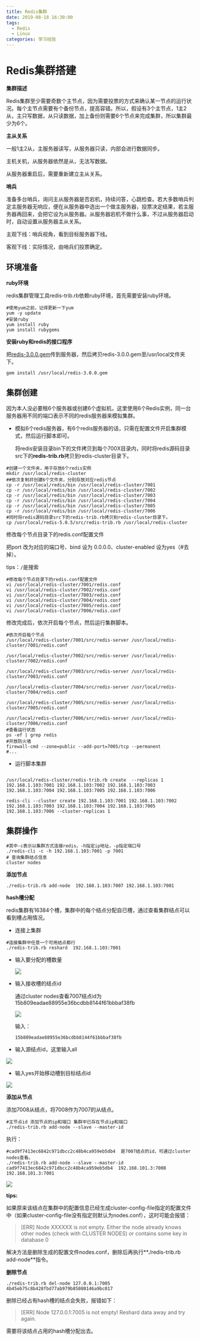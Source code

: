 ```yaml
---
title: Redis集群
date: 2019-08-18 16:30:00
tags:
  - Redis
  - Linux
categories: 学习经验
---
```


# Redis集群搭建

**集群描述**

Redis集群至少需要奇数个主节点，因为需要投票的方式来确认某一节点的运行状况。每个主节点需要有个备份节点，提高容错。所以，假设有3个主节点，1主2从，主只写数据，从只读数据，加上备份则需要6个节点来完成集群，所以集群最少为6个。

<!-- more -->

**主从关系**

一般1主2从，主服务器读写，从服务器只读，内部会进行数据同步。

主机关机，从服务器依然是从，无法写数据。

从服务器重启后，需要重新建立主从关系。

**哨兵**

准备多台哨兵，询问主从服务器是否宕机，持续问答，心跳检查。若大多数哨兵判定主服务器无响应，便在从服务器中选出一个做主服务器，投票决定结果，若主服务器再回来，会把它设为从服务器。从服务器宕机不做什么事，不过从服务器启动时，自动设置从服务器主从关系。

主观下线：哨兵视角，看到目标服务器下线。

客观下线：实际情况，由哨兵们投票确定。

## 环境准备

**ruby环境**

redis集群管理工具redis-trib.rb依赖ruby环境，首先需要安装ruby环境。

```shell
#使用yum之前，记得更新一下yum
yum -y update
#安装ruby
yum install ruby
yum install rubygems
```

**安装ruby和redis的接口程序**

把[redis-3.0.0.gem](http://server.shirtiny.cn/file/redis-3.0.0.gem)传到服务器，然后拷贝redis-3.0.0.gem至/usr/local文件夹下。

```shell
gem install /usr/local/redis-3.0.0.gem
```

## 集群创建

因为本人没必要租6个服务器或创建6个虚拟机，这里使用6个Redis实例，同一台服务器用不同的端口表示不同的redis服务器来模拟集群。

- 模拟6个redis服务器，有6个redis服务器的话，只需在配置文件开启集群模式，然后运行脚本即可。

  将redis安装目录bin下的文件拷贝到每个700X目录内，同时将redis源码目录src下的**redis-trib.rb**拷贝到redis-cluster目录下。

```shell
#创建一个文件夹，用于存放6个redis实例
mkdir /usr/local/redis-cluster
##依次复制并创建6个文件夹，分别存放对应redis节点
cp -r /usr/local/redis/bin /usr/local/redis-cluster/7001
cp -r /usr/local/redis/bin /usr/local/redis-cluster/7002
cp -r /usr/local/redis/bin /usr/local/redis-cluster/7003
cp -r /usr/local/redis/bin /usr/local/redis-cluster/7004
cp -r /usr/local/redis/bin /usr/local/redis-cluster/7005
cp -r /usr/local/redis/bin /usr/local/redis-cluster/7006
#同时将redis源码目录src下的redis-trib.rb拷贝到redis-cluster目录下。
cp /usr/local/redis-5.0.5/src/redis-trib.rb /usr/local/redis-cluster
```

修改每个节点目录下的redis.conf配置文件

把port 改为对应的端口号、bind 设为 0.0.0.0、cluster-enabled 设为yes（#去掉）。

tips：`/`是搜索

```shell
#修改每个节点目录下的redis.conf配置文件
vi /usr/local/redis-cluster/7001/redis.conf
vi /usr/local/redis-cluster/7002/redis.conf
vi /usr/local/redis-cluster/7003/redis.conf
vi /usr/local/redis-cluster/7004/redis.conf
vi /usr/local/redis-cluster/7005/redis.conf
vi /usr/local/redis-cluster/7006/redis.conf
```

修改完成后，依次开启每个节点，然后运行集群脚本。

```shell
#依次开启每个节点
/usr/local/redis-cluster/7001/src/redis-server /usr/local/redis-cluster/7001/redis.conf

/usr/local/redis-cluster/7002/src/redis-server /usr/local/redis-cluster/7002/redis.conf

/usr/local/redis-cluster/7003/src/redis-server /usr/local/redis-cluster/7003/redis.conf

/usr/local/redis-cluster/7004/src/redis-server /usr/local/redis-cluster/7004/redis.conf

/usr/local/redis-cluster/7005/src/redis-server /usr/local/redis-cluster/7005/redis.conf

/usr/local/redis-cluster/7006/src/redis-server /usr/local/redis-cluster/7006/redis.conf
#查看运行状态
ps -ef | grep redis
#开放防火墙
firewall-cmd --zone=public --add-port=7005/tcp --permanent
#...
```

- 运行脚本集群

```shell

/usr/local/redis-cluster/redis-trib.rb create  --replicas 1 192.168.1.103:7001 192.168.1.103:7002 192.168.1.103:7003 192.168.1.103:7004 192.168.1.103:7005 192.168.1.103:7006

redis-cli --cluster create 192.168.1.103:7001 192.168.1.103:7002 192.168.1.103:7003 192.168.1.103:7004 192.168.1.103:7005 192.168.1.103:7006 --cluster-replicas 1

```

## 集群操作

```shell
#其中-c表示以集群方式连接redis，-h指定ip地址，-p指定端口号
./redis-cli -c -h 192.168.1.103:7001 -p 7001
# 查询集群结点信息
cluster nodes
```

**添加节点**

```shell
./redis-trib.rb add-node  192.168.1.103:7007 192.168.1.103:7001
```

**hash槽分配**

redis集群有16384个槽，集群中的每个结点分配自已槽，通过查看集群结点可以看到槽占用情况。

- 连接上集群

```shell
#连接集群中任意一个可用结点都行
./redis-trib.rb reshard  192.168.1.103:7001
```

- 输入要分配的槽数量

  ![](https://file.moetu.org/images/2019/08/18/6b8b53dbc9b2f4efad566fbbcb5cf37b39980dce21557c53.png)

- 输入接收槽的结点id

  通过cluster nodes查看7007结点id为15b809eadae88955e36bcdbb8144f61bbbaf38fb

  ![](https://file.moetu.org/images/2019/08/18/540b9ecf3d0eddff90c4d0e8d0b4572021e697456a6135e1.png)

  输入：

  ```shell
  15b809eadae88955e36bcdbb8144f61bbbaf38fb
  ```

- 输入源结点id，这里输入all

![](https://file.moetu.org/images/2019/08/18/c27bd7a4a67a06b1b3d8b23360109629f3ca88d1787c602e.png)

- 输入yes开始移动槽到目标结点id

![](https://file.moetu.org/images/2019/08/18/683bd26643f23fd77fe9ef0d985a635d26957e1d5a50787a.png)

**添加从节点**

添加7008从结点，将7008作为7007的从结点。

```shell
#主节点id 添加节点的ip和端口 集群中已存在节点ip和端口
./redis-trib.rb add-node --slave --master-id
```

执行：

```shell
#cad9f7413ec6842c971dbcc2c48b4ca959eb5db4  是7007结点的id，可通过cluster nodes查看。
./redis-trib.rb add-node --slave --master-id cad9f7413ec6842c971dbcc2c48b4ca959eb5db4  192.168.101.3:7008 192.168.101.3:7001
```

![](https://file.moetu.org/images/2019/08/18/e1c3380e5314845905a89b66f4c7b1408e30b7f79d730218.png)

**tips:**

如果原来该结点在集群中的配置信息已经生成cluster-config-file指定的配置文件中（如果cluster-config-file没有指定则默认为nodes.conf），这时可能会报错：

> [ERR] Node XXXXXX is not empty. Either the node already knows other nodes (check with CLUSTER NODES) or contains some key in database 0

解决方法是删除生成的配置文件nodes.conf，删除后再执行**./redis-trib.rb add-node**指令。

**删除节点**

```shell
./redis-trib.rb del-node 127.0.0.1:7005 4b45eb75c8b428fbd77ab979b85080146a9bc017
```

删除已经占有hash槽的结点会失败，报错如下：

> [ERR] Node 127.0.0.1:7005 is not empty! Reshard data away and try again.

需要将该结点占用的hash槽分配出去。
